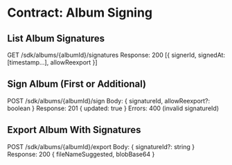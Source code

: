 # Contract: Album Signing

## List Album Signatures
GET /sdk/albums/{albumId}/signatures
Response: 200 [{ signerId, signedAt: [timestamp...], allowReexport }]

## Sign Album (First or Additional)
POST /sdk/albums/{albumId}/sign
Body: { signatureId, allowReexport?: boolean }
Response: 201 { updated: true }
Errors: 400 (invalid signatureId)

## Export Album With Signatures
POST /sdk/albums/{albumId}/export
Body: { signatureId?: string }
Response: 200 { fileNameSuggested, blobBase64 }


